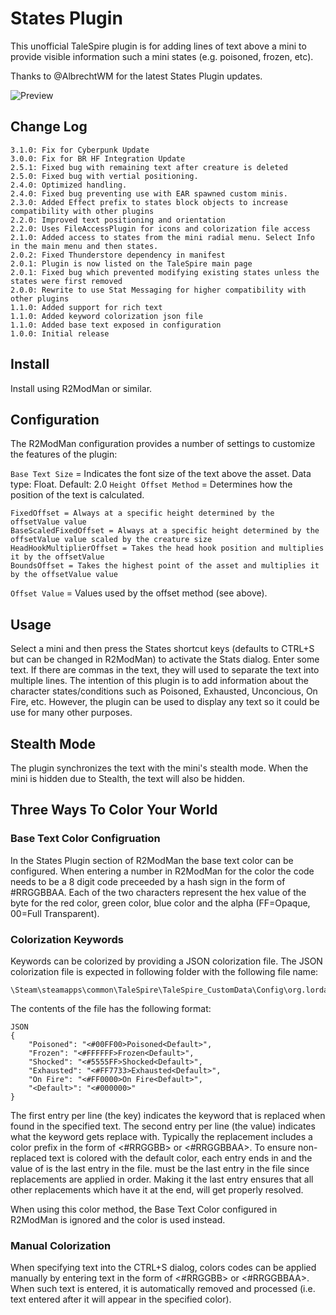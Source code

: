 # States Plugin

This unofficial TaleSpire plugin is for adding lines of text above a mini
to provide visible information such a mini states (e.g. poisoned, frozen, etc).

Thanks to @AlbrechtWM for the latest States Plugin updates.

![Preview](https://i.imgur.com/TO8Cvjx.png)

## Change Log

```
3.1.0: Fix for Cyberpunk Update
3.0.0: Fix for BR HF Integration Update
2.5.1: Fixed bug with remaining text after creature is deleted
2.5.0: Fixed bug with vertial positioning.
2.4.0: Optimized handling.
2.4.0: Fixed bug preventing use with EAR spawned custom minis.
2.3.0: Added Effect prefix to states block objects to increase compatibility with other plugins
2.2.0: Improved text positioning and orientation
2.2.0: Uses FileAccessPlugin for icons and colorization file access
2.1.0: Added access to states from the mini radial menu. Select Info in the main menu and then states.
2.0.2: Fixed Thunderstore dependency in manifest
2.0.1: Plugin is now listed on the TaleSpire main page
2.0.1: Fixed bug which prevented modifying existing states unless the states were first removed
2.0.0: Rewrite to use Stat Messaging for higher compatibility with other plugins
1.1.0: Added support for rich text
1.1.0: Added keyword colorization json file
1.1.0: Added base text exposed in configuration
1.0.0: Initial release
```

## Install

Install using R2ModMan or similar.

## Configuration

The R2ModMan configuration provides a number of settings to customize the features of the plugin:

``Base Text Size`` = Indicates the font size of the text above the asset. Data type: Float. Default: 2.0
``Height Offset Method`` = Determines how the position of the text is calculated.
```
FixedOffset = Always at a specific height determined by the offsetValue value
BaseScaledFixedOffset = Always at a specific height determined by the offsetValue value scaled by the creature size
HeadHookMultiplierOffset = Takes the head hook position and multiplies it by the offsetValue
BoundsOffset = Takes the highest point of the asset and multiplies it by the offsetValue value
```
``Offset Value`` = Values used by the offset method (see above).

## Usage

Select a mini and then press the States shortcut keys (defaults to CTRL+S but can be changed in R2ModMan) to activate the Stats dialog.
Enter some text. If there are commas in the text, they will used to separate the text into multiple lines. The intention of this plugin
is to add information about the character states/conditions such as Poisoned, Exhausted, Unconcious, On Fire, etc. However, the plugin
can be used to display any text so it could be use for many other purposes.

## Stealth Mode

The plugin synchronizes the text with the mini's stealth mode. When the mini is hidden due to Stealth, the text will also be hidden.

## Three Ways To Color Your World

### Base Text Color Configruation

In the States Plugin section of R2ModMan the base text color can be configured. When entering a number in R2ModMan for the color the
code needs to be a 8 digit code preceeded by a hash sign in the form of #RRGGBBAA. Each of the two characters represent the hex value
of the byte for the red color, green color, blue color and the alpha (FF=Opaque, 00=Full Transparent).

### Colorization Keywords

Keywords can be colorized by providing a JSON colorization file. The JSON colorization file is expected in following folder with
the following file name:

```
\Steam\steamapps\common\TaleSpire\TaleSpire_CustomData\Config\org.lordashes.plugins.states\ColorizedKeywords.json
```

The contents of the file has the following format:

```
JSON
{
	"Poisoned": "<#00FF00>Poisoned<Default>",
	"Frozen": "<#FFFFFF>Frozen<Default>",
	"Shocked": "<#5555FF>Shocked<Default>",
	"Exhausted": "<#FF7733>Exhausted<Default>",
	"On Fire": "<#FF0000>On Fire<Default>",
	"<Default>": "<#000000>"
}
```

The first entry per line (the key) indicates the keyword that is replaced when found in the specified text.
The second entry per line (the value) indicates what the keyword gets replace with. Typically the replacement
includes a color prefix in the form of <#RRGGBB> or <#RRGGBBAA>. To ensure non-replaced text is colored with
the default color, each entry ends in <Default> and the value of <Default> is the last entry in the file.
<Default> must be the last entry in the file since replacements are applied in order. Making it the last entry
ensures that all other replacements which have it at the end, will get properly resolved.

When using this color method, the Base Text Color configured in R2ModMan is ignored and the <Default> color is
used instead.

### Manual Colorization

When specifying text into the CTRL+S dialog, colors codes can be applied manually by entering text in the form
of <#RRGGBB> or <#RRGGBBAA>. When such text is entered, it is automatically removed and processed (i.e. text
entered after it will appear in the specified color).
